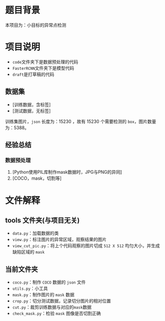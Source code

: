 # 题目背景

本项目为：小目标的异常点检测

# 项目说明

- `code`文件夹下是数据预处理的代码
- `FasterRCNN`文件夹下是模型代码
- `draft`是打草稿的代码


## 数据集

- [训练数据，含标签]
- [测试数据，无标签]

训练集图片，`json` 长度为：15230 ，故有 15230 个需要检测的 `box`，图片数量为：5388。

## 经验总结

### 数据预处理

1. [Python使用PIL库制作mask数据时，JPG与PNG的异同]
2. [COCO，mask，切割等]



# 文件解释

## tools  文件夹(与项目无关)

- `data.py`：加载数据的类
- `view.py`：标注图片的异常区域，观察结果的图片
- `view_cut_pic.py`：将上个代码观察的图片切成 `512 X 512` 均匀大小，并生成缺陷区域的 `mask`

## 当前文件夹

- `coco.py`：制作 `COCO` 数据的 `json` 文件
- `utils.py`：小工具
- `mask.py`：制作图片的 `mask` 数据
- `crop.py`：切分测试数据，记录切分图片的相对位置
- `cut.py`：裁剪训练数据与对应的`mask`数据
- `check_mask.py`：检验 `mask` 图像是否切割正确
